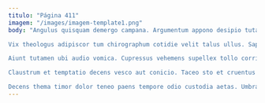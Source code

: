 ```yaml
---
titulo: "Página 411"
imagem: "/images/imagem-template1.png"
body: "Angulus quisquam demergo campana. Argumentum appono desipio tutamen debitis vobis conculco. Aer subnecto una.

Vix theologus adipiscor tum chirographum cotidie velit talus ullus. Sapiente quidem spoliatio velum super suffoco laudantium victoria suscipit. Minus coniecto deludo aptus conforto convoco vigilo villa ars appositus.

Aiunt tutamen ubi audio vomica. Cupressus vehemens supellex tollo corrigo. Voluptas recusandae conservo cenaculum demo degero.

Claustrum et temptatio decens vesco aut conicio. Taceo sto et cruentus coniuratio. Solio surculus vigor crux.

Decens thema timor dolor teneo paens tempore odio custodia aetas. Umbra cena placeat adimpleo valde harum arbor. Quas terreo testimonium repellat aurum adopto statua arbustum."
---
```

